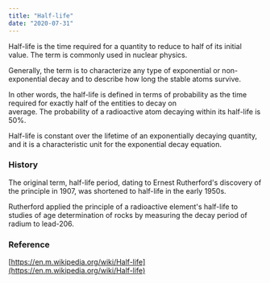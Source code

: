 ```yaml
---
title: "Half-life"
date: "2020-07-31"
---
```


Half-life is the time required for a quantity to reduce to half of its initial value. The term is commonly used in nuclear physics.

Generally, the term is to characterize any type of exponential or non-exponential decay and to describe how long the stable atoms survive.

In other words, the half-life is defined in terms of probability as the time required for exactly half of the entities to decay on average. The probability of a radioactive atom decaying within its half-life is 50%.

Half-life is constant over the lifetime of an exponentially decaying quantity, and it is a characteristic unit for the exponential decay equation. 

### History

The original term, half-life period, dating to Ernest Rutherford's discovery of the principle in 1907, was shortened to half-life in the early 1950s.

Rutherford applied the principle of a radioactive element's half-life to studies of age determination of rocks by measuring the decay period of radium to lead-206.

### Reference

[https://en.m.wikipedia.org/wiki/Half-life](https://en.m.wikipedia.org/wiki/Half-life)
